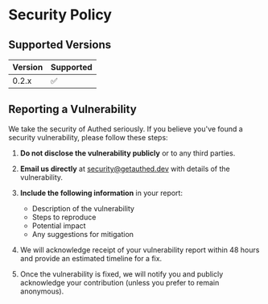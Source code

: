 # Security Policy

## Supported Versions

| Version | Supported          |
| ------- | ------------------ |
| 0.2.x   | :white_check_mark: |


## Reporting a Vulnerability

We take the security of Authed seriously. If you believe you've found a security vulnerability, please follow these steps:

1. **Do not disclose the vulnerability publicly** or to any third parties.

2. **Email us directly** at security@getauthed.dev with details of the vulnerability.

3. **Include the following information** in your report:
   - Description of the vulnerability
   - Steps to reproduce
   - Potential impact
   - Any suggestions for mitigation

4. We will acknowledge receipt of your vulnerability report within 48 hours and provide an estimated timeline for a fix.

5. Once the vulnerability is fixed, we will notify you and publicly acknowledge your contribution (unless you prefer to remain anonymous).
